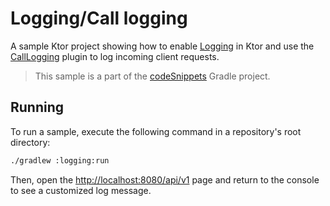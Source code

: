 # Logging/Call logging

A sample Ktor project showing how to enable [Logging](https://ktor.io/docs/logging.html) in Ktor and use the [CallLogging](https://ktor.io/docs/call-logging.html) plugin to log incoming client requests.
> This sample is a part of the [codeSnippets](../../README.md) Gradle project.

## Running

To run a sample, execute the following command in a repository's root directory:
```bash
./gradlew :logging:run
```
Then, open the [http://localhost:8080/api/v1](http://localhost:8080/api/v1) page and return to the console to see a customized log message.
